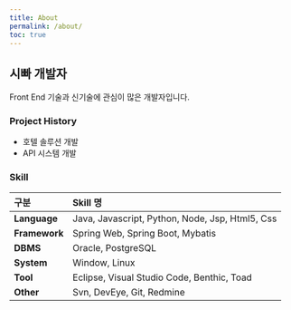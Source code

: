 ```yaml
---
title: About
permalink: /about/
toc: true
---
```


## 시빠 개발자
Front End 기술과 신기술에 관심이 많은 개발자입니다.

### Project History
- 호텔 솔루션 개발
- API 시스템 개발

### Skill

|구분         | Skill 명                                         | 
|:------------|:------------------------------------------------|
|**Language** |Java, Javascript, Python, Node, Jsp, Html5, Css  |
|**Framework**|Spring Web, Spring Boot, Mybatis                 |
|**DBMS**     |Oracle, PostgreSQL                               |
|**System**   |Window, Linux                                    |
|**Tool**     |Eclipse, Visual Studio Code, Benthic, Toad       |
|**Other**    |Svn, DevEye, Git, Redmine                        |

<!-- #### - Language
![Java](/assets/images/about/java.png){: .about-image}
![Javascript](/assets/images/about/javascript.jpg){: .about-image}
![Jquery](/assets/images/about/jquery.png){: .about-image}
![Python](/assets/images/about/python.png){: .about-image}
![Jsp](/assets/images/about/jsp.png){: .about-image}
![Html5](/assets/images/about/html5.png){: .about-image}
![Css](/assets/images/about/css.png){: .about-image}

#### - Framework
![Spring-Web](/assets/images/about/spring.png){: .about-image}
![Spring-Boot](/assets/images/about/springboot.png){: .about-image}
![Mybatis](/assets/images/about/mybatis.jpg){: .about-image}

#### - DBMS
![Oracle](/assets/images/about/oracle.jpg){: .about-image}
![PostgredSQL](/assets/images/about/postgresql.png){: .about-image}

#### - System
![Window](/assets/images/about/window.jpg){: .about-image}
![Linux](/assets/images/about/linux.png){: .about-image}

#### - Tool
![Eclipse](/assets/images/about/eclipse.png){: .about-image}
![VSCode](/assets/images/about/vscode.jpg){: .about-image}
![Benthic](/assets/images/about/benthic.jpg){: .about-image}
![Toad](/assets/images/about/toad.png){: .about-image}

#### - Other
![Svn](/assets/images/about/svn.jpg){: .about-image}
![Git](/assets/images/about/git.png){: .about-image}
![Redmine](/assets/images/about/redmine.jpg){: .about-image} -->